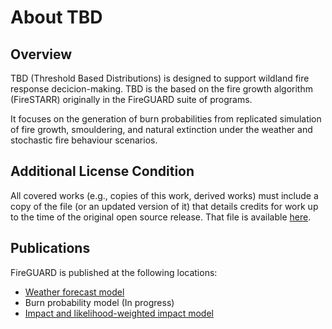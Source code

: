 # About TBD

## Overview

TBD (Threshold Based Distributions) is designed to support wildland fire response decicion-making. TBD is the based on the fire growth algorithm (FireSTARR) originally in the FireGUARD suite of programs.

It focuses on the generation of burn probabilities from replicated simulation of fire growth, smouldering, and natural extinction under the weather and stochastic fire behaviour scenarios.

## Additional License Condition

All covered works (e.g., copies of this work, derived works) must include a copy of the file (or an updated version of it) that details credits for work up to the time of the original open source release. That file is available [here](./ORIGIN.md).

## Publications

FireGUARD is published at the following locations:

- [Weather forecast model](https://doi.org/10.3390/fire3020016)
- Burn probability model (In progress)
- [Impact and likelihood-weighted impact model](https://doi.org/10.1071/WF18189)
